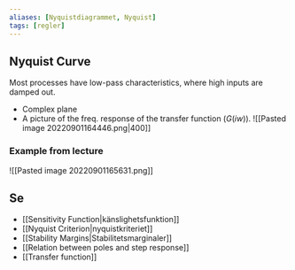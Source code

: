 ```yaml
---
aliases: [Nyquistdiagrammet, Nyquist]
tags: [regler]
---
```


## Nyquist Curve

Most processes have low-pass characteristics, where high inputs are damped out.
- Complex plane
- A picture of the freq. response of the transfer function ($G(iw)$). 
![[Pasted image 20220901164446.png|400]]

### Example from lecture
![[Pasted image 20220901165631.png]]

## Se
- [[Sensitivity Function|känslighetsfunktion]]
- [[Nyquist Criterion|nyquistkriteriet]]
- [[Stability Margins|Stabilitetsmarginaler]]
- [[Relation between poles and step response]]
- [[Transfer function]] 

